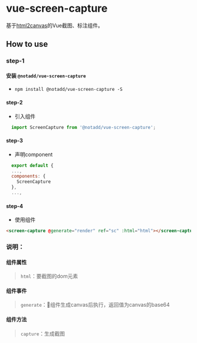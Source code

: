 # vue-screen-capture

基于[html2canvas](https://github.com/niklasvh/html2canvas)的Vue截图、标注组件。

## How to use
### step-1

#### 安装 `@notadd/vue-screen-capture`
+ `npm install @notadd/vue-screen-capture -S` 

#### step-2

+ 引入组件

```javascript
  import ScreenCapture from '@notadd/vue-screen-capture';
```

#### step-3

+ 声明component
```javascript
  export default {
  ...,
  components: {
    ScreenCapture
  },
  ...,
```

#### step-4

+ 使用组件

```html
<screen-capture @generate="render" ref="sc" :html="html"></screen-capture>
```

### 说明：

#### 组件属性
> `html`：要截图的dom元素

#### 组件事件
> `generate`：组件生成canvas后执行，返回值为canvas的base64

#### 组件方法
> `capture`：生成截图
